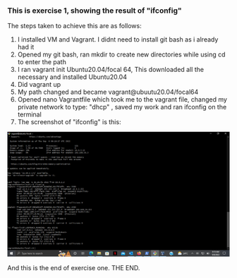 ### This is exercise 1, showing the result of "ifconfig"
The steps taken to achieve this are as follows:
<ol>
    <li> I installed VM and Vagrant. I didnt need to install git bash as i already had it </li>
    <li> Opened my git bash, ran mkdir to create new directories while using cd to enter the path </li>
    <li> I ran vagrant init Ubuntu20.04/focal 64, This downloaded all the necessary and installed Ubuntu20.04 </li>
    <li> Did vagrant up </li>
    <li> My path changed and became vagrant@ubuutu20.04/focal64 </li>
    <li> Opened nano Vagrantfile which took me to the vagrant file, changed my private network to type: "dhcp" , saved my work and ran ifconfig on the terminal </li>
    <li> The screenshot of "ifconfig" is this: </li>
</ol>

![Ifcofig evidence](./image1/Ifconfig.png "Ifconfig screenshot") 

<p> And this is the end of exercise one. THE END. </p>
